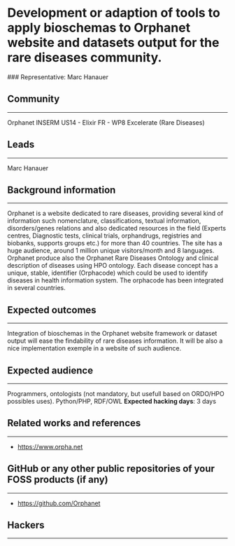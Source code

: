# Development or adaption of tools to apply bioschemas to Orphanet website and datasets output for the rare diseases community. 

### Representative: Marc Hanauer

## Community
---

Orphanet INSERM US14 - Elixir FR - WP8 Excelerate (Rare Diseases)

## Leads
---
Marc Hanauer

## Background information
---
Orphanet is a website dedicated to rare diseases, providing several kind of information such nomenclature, classifications, textual information, disorders/genes relations and also dedicated resources in the field (Experts centres, Diagnostic tests, clinical trials, orphandrugs, registries and biobanks, supports groups etc.) for more than 40 countries. 
The site has a huge audience, around 1 million unique visitors/month and 8 languages. Orphanet produce also the Orphanet Rare Diseases Ontology and clinical description of diseases using HPO ontology. Each disease concept has a unique, stable, identifier (Orphacode) which could be used to identify diseases in health information system. The orphacode has been integrated in several countries.

## Expected outcomes
---

Integration of bioschemas in the Orphanet website framework or dataset output will ease the findability of rare diseases information. It will be also a nice implementation exemple in a website of such audience.

## Expected audience
---

Programmers, ontologists (not mandatory, but usefull based on ORDO/HPO possibles uses). Python/PHP, RDF/OWL
**Expected hacking days**: 3 days

## Related works and references
---

- https://www.orpha.net

## GitHub or any other public repositories of your FOSS products (if any)
---

- https://github.com/Orphanet

## Hackers
---

